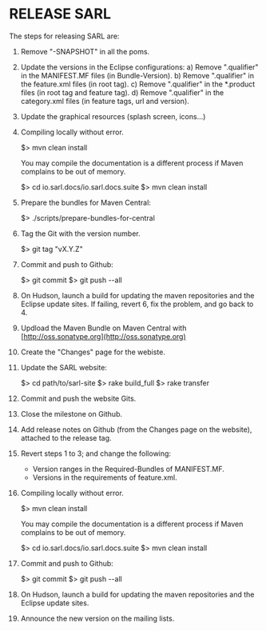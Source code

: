 
RELEASE SARL
============

The steps for releasing SARL are:

1) Remove "-SNAPSHOT" in all the poms.

2) Update the versions in the Eclipse configurations:
   a) Remove ".qualifier" in the MANIFEST.MF files  (in Bundle-Version).
   b) Remove ".qualifier" in the feature.xml files (in root tag).
   c) Remove ".qualifier" in the *.product files (in root tag and feature tag).
   d) Remove ".qualifier" in the category.xml files (in feature tags, url and version).

3) Update the graphical resources (splash screen, icons...)

4) Compiling locally without error.

    $> mvn clean install

    You may compile the documentation is a different process if Maven complains to be out of memory.

    $> cd io.sarl.docs/io.sarl.docs.suite
    $> mvn clean install

5) Prepare the bundles for Maven Central:

    $> ./scripts/prepare-bundles-for-central

6) Tag the Git with the version number.

    $> git tag "vX.Y.Z"

7) Commit and push to Github:

    $> git commit
    $> git push --all

8) On Hudson, launch a build for updating the maven repositories and the Eclipse update sites.
   If failing, revert 6, fix the problem, and go back to 4.

9) Updload the Maven Bundle on Maven Central with [http://oss.sonatype.org](http://oss.sonatype.org)

10) Create the "Changes" page for the webiste.

11) Update the SARL website:

    $> cd path/to/sarl-site
    $> rake build_full
    $> rake transfer

12) Commit and push the website Gits.

13) Close the milestone on Github.

14) Add release notes on Github (from the Changes page on the website), attached to the release tag.

15) Revert steps 1 to 3; and change the following:
    * Version ranges in the Required-Bundles of MANIFEST.MF.
    * Versions in the requirements of feature.xml.

16) Compiling locally without error.

    $> mvn clean install

    You may compile the documentation is a different process if Maven complains to be out of memory.

    $> cd io.sarl.docs/io.sarl.docs.suite
    $> mvn clean install

17) Commit and push to Github:

    $> git commit
    $> git push --all

18) On Hudson, launch a build for updating the maven repositories and the Eclipse update sites.

19) Announce the new version on the mailing lists.

